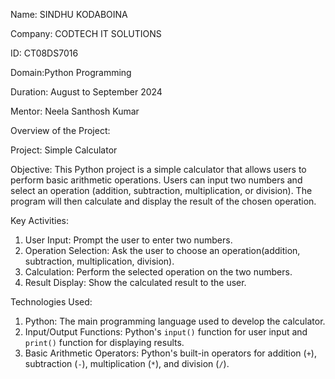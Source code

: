 Name: SINDHU KODABOINA

Company: CODTECH IT SOLUTIONS

ID: CT08DS7016

Domain:Python Programming

Duration: August to September 2024

Mentor: Neela Santhosh Kumar

Overview of the Project:

Project: Simple Calculator

Objective:
This Python project is a simple calculator that allows users to perform basic arithmetic operations. Users can input two numbers and select an operation (addition, subtraction, multiplication, or division). The program will then calculate and display the result of the chosen operation.

Key Activities:
1. User Input: Prompt the user to enter two numbers.
2. Operation Selection: Ask the user to choose an operation(addition, subtraction, multiplication, division).
3. Calculation: Perform the selected operation on the two numbers.
4. Result Display: Show the calculated result to the user.

Technologies Used:
1. Python: The main programming language used to develop the calculator.
2. Input/Output Functions: Python's `input()` function for user input and `print()` function for displaying results.
3. Basic Arithmetic Operators: Python's built-in operators for addition (`+`), subtraction (`-`), multiplication (`*`), and division (`/`).
